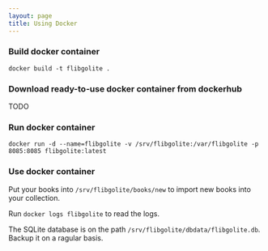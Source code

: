 ```yaml
---
layout: page
title: Using Docker
---
```


### Build docker container

```
docker build -t flibgolite .
```

### Download ready-to-use docker container from dockerhub

TODO

### Run docker container

```
docker run -d --name=flibgolite -v /srv/flibgolite:/var/flibgolite -p 8085:8085 flibgolite:latest
```

### Use docker container

Put your books into `/srv/flibgolite/books/new` to import new books into your collection.

Run `docker logs flibgolite` to read the logs.

The SQLite database is on the path `/srv/flibgolite/dbdata/flibgolite.db`. Backup it on a ragular basis.
